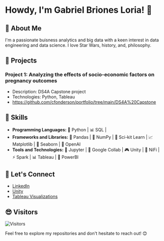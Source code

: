 # Howdy, I'm Gabriel Briones Loria! 👋

## 🤠 About Me
I'm a passionate buisness analytics and big data with a keen interest in data engineering and data science. I love Star Wars, history, and, philosophy.

## 🔬 Projects
### Project 1: Analyzing the effects of socio-economic factors on pregnancy outcomes
- Description: DS4A Capstone project
- Technologies: Python, Tableau
- https://github.com/cfonderson/portfolio/tree/main/DS4A%20Capstone

## 🧰 Skills
- **Programming Languages:** 🐍 Python | 📊 SQL |
- **Frameworks and Libraries:** 🐼 Pandas | 🔢 NumPy | 🧠 Sci-kit Learn | 📈 Matplotlib | 🌊 Seaborn | 🤖 OpenAI
- **Tools and Technologies:** 📒 Jupyter | 🧠 Google Collab | 🎮 Unity | 🚰 NiFi | ⚡ Spark | 📊 Tableau | 💼 PowerBI

## 🙌 Let's Connect
- [LinkedIn](https://www.linkedin.com/in/gabrielbrionesloria/)
- [Unity](https://play.unity.com/u/gvbl92)
- [Tableau Visualizations](https://public.tableau.com/app/profile/gabriel.briones/vizzes)

## 😎 Visitors
![Visitors](https://visitor-badge.laobi.icu/badge?page_id=gabrielbrionesl.gabrielbrionesl)

Feel free to explore my repositories and don't hesitate to reach out! 😊

